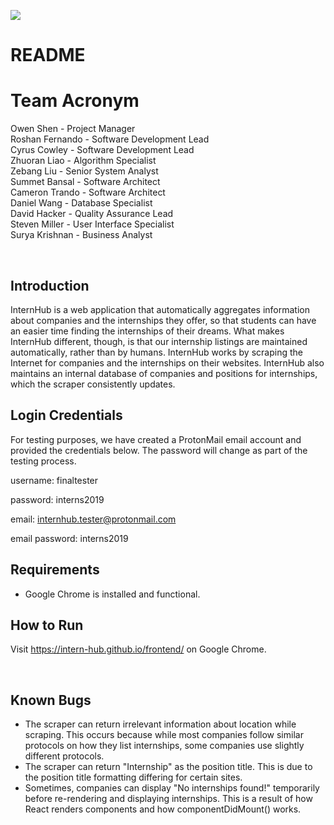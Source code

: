 ![](https://i.imgur.com/KDmXey6.png)

<h1>README</h1>

<h1>Team Acronym</h1>
<p>Owen Shen - Project Manager</br>
Roshan Fernando - Software Development Lead</br>
Cyrus Cowley - Software Development Lead</br>
Zhuoran Liao - Algorithm Specialist</br>
Zebang Liu - Senior System Analyst</br>
Summet Bansal - Software Architect</br>
Cameron Trando - Software Architect</br>
Daniel Wang - Database Specialist</br>
David Hacker - Quality Assurance Lead</br>
Steven Miller - User Interface Specialist</br>
Surya Krishnan - Business Analyst</p>

<p style="page-break-after: always;">&nbsp;</p>

## Introduction

InternHub is a web application that automatically aggregates information about companies and the internships they offer, so that students can have an easier time finding the internships of their dreams. What makes InternHub different, though, is that our internship listings are maintained automatically, rather than by humans. InternHub works by scraping the Internet for companies and the internships on their websites. InternHub also maintains an internal database of companies and positions for internships, which the scraper consistently updates.


## Login Credentials

For testing purposes, we have created a ProtonMail email account and provided the credentials below. The password will change as part of the testing process.

username: finaltester

password: interns2019

email: internhub.tester@protonmail.com

email password: interns2019

## Requirements

* Google Chrome is installed and functional.

## How to Run

Visit https://intern-hub.github.io/frontend/ on Google Chrome.

<p style="page-break-after: always;">&nbsp;</p>

## Known Bugs

* The scraper can return irrelevant information about location while scraping. This occurs because while most companies follow similar protocols on how they list internships, some companies use slightly different protocols.
* The scraper can return "Internship" as the position title. This is due to the position title formatting differing for certain sites.
* Sometimes, companies can display "No internships found!" temporarily before re-rendering and displaying internships. This is a result of how React renders components and how componentDidMount() works.


